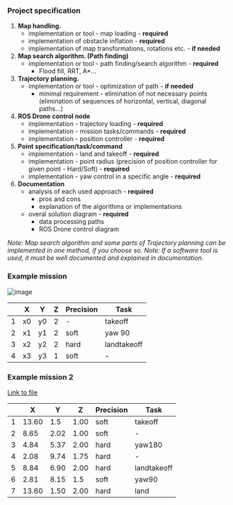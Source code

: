 ### **Project specification**

1. __Map handling.__
    - implementation or tool - map loading - **required**
    - implementation of obstacle inflation - **required**
    - implementation of map transformations, rotations etc. - **if needed**
2. __Map search algorithm. (Path finding)__
    - implementation or tool - path finding/search algorithm - **required**
        - Flood fill, RRT, A*...
3. __Trajectory planning.__
    - implementation or tool - optimization of path - **if needed**
        - minimal requirement - elimination of not necessary points (elimination of sequences of horizontal, vertical, diagonal paths...)          
4. __ROS Drone control node__
    - implementation - trajectory loading - **required**
    - implementation - mission tasks/commands - **required**
    - implementation - position controller - **required** 
5. __Point specification/task/command__
    - implementation - land and takeoff - **required**
    - implementation - point radius (precision of position controller for given point - Hard/Soft) - **required**
    - implementation - yaw control in a specific angle - **required**
6. __Documentation__ 
    - analysis of each used approach - **required**
        - pros and cons
        - explanation of the algorithms or implementations
    - overal solution diagram - **required**
        - data processing paths
        - ROS Drone control diagram

_Note: Map search algorithm and some parts of Trajectory planning can be implemented in one method, if you choose so._
_Note: If a software tool is used, it must be well documented and explained in documentation._

### **Example mission** 


![image](resources/test_map.png)


|| X | Y | Z | Precision| Task |
|---| ---      | ---      | ---      |---  |--- |
|1| x0  | y0   | 2   | - |takeoff |
|2| x1 | y1 | 2 | soft | yaw 90 |
|3| x2   |   y2    |2   | hard   |landtakeoff |
|4| x3 | y3 | 1| soft| - | 

### **Example mission 2** 
[Link to file](resources/points_example.csv)


|| X | Y | Z | Precision| Task |
|---| ---      | ---      | ---      |---  |--- |
|1|13.60|1.5|1.00|soft|takeoff|
|2|8.65|2.02|1.00|soft|-|
|3|4.84|5.37|2.00|hard|yaw180|
|4|2.08|9.74|1.75|hard|-|
|5|8.84|6.90|2.00|hard|landtakeoff|
|6|2.81|8.15|1.5|soft|yaw90|
|7|13.60|1.50|2.00|hard|land|

